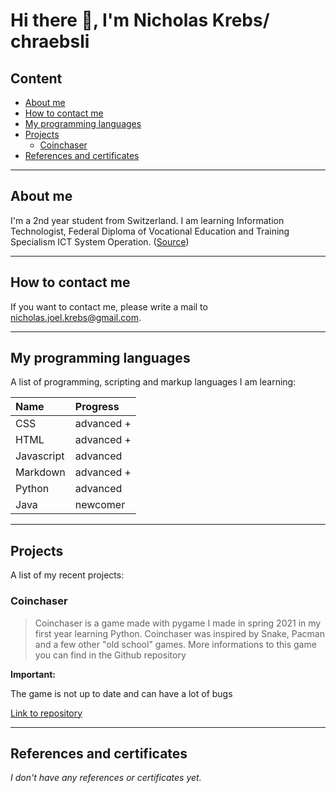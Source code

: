 # Hi there 👋, I'm Nicholas Krebs/ chraebsli

## Content

- [About me](#about-me)
- [How to contact me](#how-to-contact-me)
- [My programming languages](#my-programming-languages)
- [Projects](#projects)
  - [Coinchaser](#coinchaser)
- [References and certificates](#references-and-certificates)

---

## About me

I'm a 2nd year student from Switzerland. I am learning Information Technologist, Federal Diploma of Vocational Education and Training
Specialism ICT System Operation. ([Source](https://www.ict-berufsbildung.ch/berufsbildung/informatikerin-efz-betriebsinformatik#c334))

---

## How to contact me

If you want to contact me, please write a mail to [nicholas.joel.krebs@gmail.com](mailto:nicholas.joel.krebs@gmail.com).

---

## My programming languages

A list of programming, scripting and markup languages I am learning:

| Name          | Progress              |
| :------------ | :-------------------- |
| CSS           | advanced +            |
| HTML          | advanced +            |
| Javascript    | advanced              |
| Markdown      | advanced +            |
| Python        | advanced              |
| Java          | newcomer              |

---

## Projects

A list of my recent projects:

### Coinchaser

> Coinchaser is a game made with pygame I made in spring 2021 in my first year learning Python. Coinchaser was inspired by Snake, Pacman and a few other "old school" games. More informations to this game you can find in the Github repository

**Important:**

The game is not up to date and can have a lot of bugs

[Link to repository](https://github.com/chraebsli/pygame)

---

## References and certificates

_I don't have any references or certificates yet._
